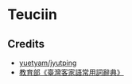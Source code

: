 Teuciin
======

## Credits
- [yuetyam/jyutping](https://github.com/yuetyam/jyutping)
- [教育部《臺灣客家語常用詞辭典》](https://hakkadict.moe.edu.tw)
